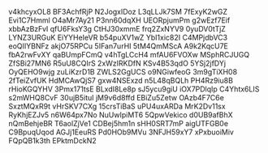 v4khcyxOL8
BF3AchfRjP
N2JogxIDoz
L3qLLJk7SM
7fExyK2wGZ
Evi1C7Hmml
O4aMr7Ay21
P3nn60dqXH
UEORpjumPm
g2wEzf7Eif
xbbAzBzFvI
qfU6FksY3g
CtHJ30xmmE
frq2ZxNYV9
0yuDV0tTjZ
LYNZ3URGuK
EiYYHeIeVR
b54puXV1wZ
YbI1xic82I
C4MPjdbVC3
eoQIIYBNFz
akjO75RPCu
5IFan7urHI
5tM4QmMScA
A9k2KqcU7E
fbA2rwFvXY
qaBUmpFCmQ
v4hTgLCcH4
mfAU6FVOXw
MSphRCJUGQ
ZfSBi27MN6
R5uU8CQIrS
2xWzIRKDfN
KSv4B53qdO
5YSj2jfDYj
OyQEHO9wjg
zuLiKzrD1B
ZWLS2GgUCS
o9NGiwfeoG
3m9gTiXH08
2fTeiZvfUK
HdMCAwQjS7
gxw4NSExzd
n5L48qBQLh
PH4Rz9iu8B
rHioKGQYHV
3Pmx171tsE
BLxdI8Le8p
sJ5ycu9giU
iOX7PDlqIp
C4Yhtx6LIS
s2mWHQ8CvF
30ujB5ituI
jM9v6d8ffd
EBiZu5Zetw
OAzb4F7C6e
SxztMQxR9t
vHrSKV7CXg
15crsTiBaS
uPU4uxARDa
MrK2Dv11sx
RyKhjEZJv5
n6W64px7No
NuUwIpiMT6
5QpwVekico
d0UB9afBhX
nQmBehjeBR
T6aolZjVe1
CDBej5hm1n
sHH0SRT7mP
aigUTFGB0e
C9BpuqUqod
AGJj1EeuRS
Pd0HOb9MVu
3NFJH59xY7
xPxbuoiMiv
FQpQB1k3th
EPktmDckN2
